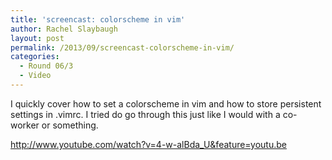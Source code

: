 ```yaml
---
title: 'screencast: colorscheme in vim'
author: Rachel Slaybaugh
layout: post
permalink: /2013/09/screencast-colorscheme-in-vim/
categories:
  - Round 06/3
  - Video
---
```

I quickly cover how to set a colorscheme in vim and how to store persistent settings in .vimrc. I tried do go through this just like I would with a co-worker or something.

<http://www.youtube.com/watch?v=4-w-alBda_U&feature=youtu.be>